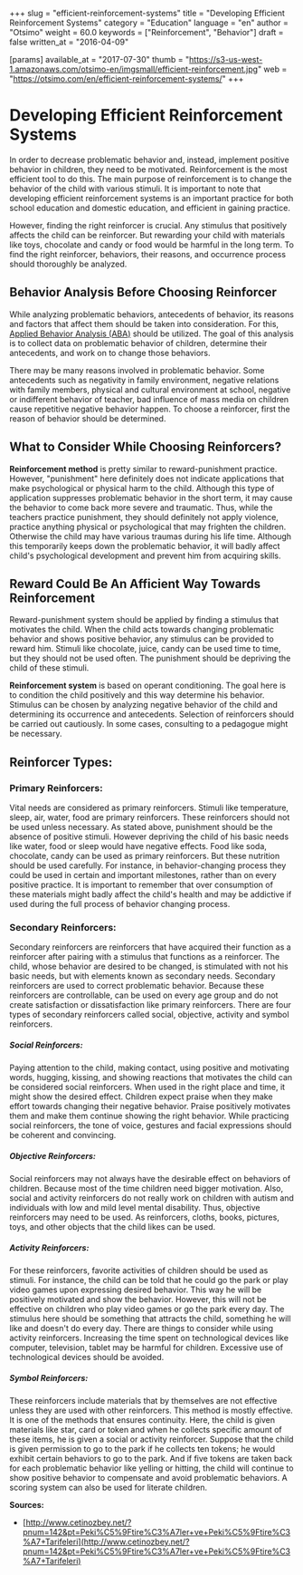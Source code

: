 +++
slug = "efficient-reinforcement-systems"
title = "Developing Efficient Reinforcement Systems"
category = "Education"
language = "en"
author = "Otsimo"
weight = 60.0
keywords = ["Reinforcement", "Behavior"]
draft = false
written_at = "2016-04-09"

[params]
available_at = "2017-07-30"
thumb = "https://s3-us-west-1.amazonaws.com/otsimo-en/imgsmall/efficient-reinforcement.jpg"
web = "https://otsimo.com/en/efficient-reinforcement-systems/"
+++


# Developing Efficient Reinforcement Systems

In order to decrease problematic behavior and, instead, implement positive behavior in children, they need to be motivated. Reinforcement is the most efficient tool to do this. The main purpose of reinforcement is to change the behavior of the child with various stimuli. It is important to note that developing efficient reinforcement systems is an important practice for both school education and domestic education, and efficient in gaining practice.

However, finding the right reinforcer is crucial. Any stimulus that positively affects the child can be reinforcer. But rewarding your child with materials like toys, chocolate and candy or food would be harmful in the long term. To find the right reinforcer, behaviors, their reasons, and occurrence process should thoroughly be analyzed.

## Behavior Analysis Before Choosing Reinforcer

While analyzing problematic behaviors, antecedents of behavior, its reasons and factors that affect them should be taken into consideration. For this, [Applied Behavior Analysis (ABA)](/applied-behavior-analysis-aba-2/) should be utilized. The goal of this analysis is to collect data on problematic behavior of children, determine their antecedents, and work on to change those behaviors.


There may be many reasons involved in problematic behavior. Some antecedents such as negativity in family environment, negative relations with family members, physical and cultural environment at school, negative or indifferent behavior of teacher, bad influence of mass media on children cause repetitive negative behavior happen. To choose a reinforcer, first the reason of behavior should be determined.


## What to Consider While Choosing Reinforcers?

**Reinforcement method** is pretty similar to reward-punishment practice. However, "punishment" here definitely does not indicate applications that make psychological or physical harm to the child. Although this type of application suppresses problematic behavior in the short term, it may cause the behavior to come back more severe and traumatic. Thus, while the teachers practice punishment, they should definitely not apply violence, practice anything physical or psychological that may frighten the children. Otherwise the child may have various traumas during his life time. Although this temporarily keeps down the problematic behavior, it will badly affect child's psychological development and prevent him from acquiring skills.

## Reward Could Be An Afficient Way Towards Reinforcement

Reward-punishment system should be applied by finding a stimulus that motivates the child. When the child acts towards changing problematic behavior and shows positive behavior, any stimulus can be provided to reward him. Stimuli like chocolate, juice, candy can be used time to time, but they should not be used often. The punishment should be depriving the child of these stimuli.

**Reinforcement system** is based on operant conditioning. The goal here is to condition the child positively and this way determine his behavior. Stimulus can be chosen by analyzing negative behavior of the child and determining its occurrence and antecedents. Selection of reinforcers should be carried out cautiously. In some cases, consulting to a pedagogue might be necessary.

## Reinforcer Types:

### Primary Reinforcers:

Vital needs are considered as primary reinforcers. Stimuli like temperature, sleep, air, water, food are primary reinforcers. These reinforcers should not be used unless necessary. As stated above, punishment should be the absence of positive stimuli. However depriving the child of his basic needs like water, food or sleep would have negative effects. Food like soda, chocolate, candy can be used as primary reinforcers. But these nutrition should be used carefully. For instance, in behavior-changing process they could be used in certain and important milestones, rather than on every positive practice. It is important to remember that over consumption of these materials might badly affect the child's health and may be addictive if used during the full process of behavior changing process.

### Secondary Reinforcers:

Secondary reinforcers are reinforcers that have acquired their function as a reinforcer after pairing with a stimulus that functions as a reinforcer. The child, whose behavior are desired to be changed, is stimulated with not his basic needs, but with elements known as secondary needs. Secondary reinforcers are used to correct problematic behavior. Because these reinforcers are controllable, can be used on every age group and do not create satisfaction or dissatisfaction like primary reinforcers. There are four types of secondary reinforcers called social, objective, activity and symbol reinforcers.

##### Social Reinforcers:
Paying attention to the child, making contact, using positive and motivating words, hugging, kissing, and showing reactions that motivates the child can be considered social reinforcers. When used in the right place and time, it might show the desired effect. Children expect praise when they make effort towards changing their negative behavior. Praise positively motivates them and make them continue showing the right behavior. While practicing social reinforcers, the tone of voice, gestures and facial expressions should be coherent and convincing.

##### Objective Reinforcers:
Social reinforcers may not always have the desirable effect on behaviors of children. Because most of the time children need bigger motivation. Also, social and activity reinforcers do not really work on children with autism and individuals with low and mild level mental disability. Thus, objective reinforcers may need to be used. As reinforcers, cloths, books, pictures, toys, and other objects that the child likes can be used.

##### Activity Reinforcers:
For these reinforcers, favorite activities of children should be used as stimuli. For instance, the child can be told that he could go the park or play video games upon expressing desired behavior. This way he will be positively motivated and show the behavior. However, this will not be effective on children who play video games or go the park every day. The stimulus here should be something that attracts the child, something he will like and doesn't do every day. There are things to consider while using activity reinforcers. Increasing the time spent on technological devices like computer, television, tablet may be harmful for children. Excessive use of technological devices should be avoided.

##### Symbol Reinforcers:
These reinforcers include materials that by themselves are not effective unless they are used with other reinforcers. This method is mostly effective. It is one of the methods that ensures continuity. Here, the child is given materials like star, card or token and when he collects specific amount of these items, he is given a social or activity reinforcer. Suppose that the child is given permission to go to the park if he collects ten tokens; he would exhibit certain behaviors to go to the park. And if five tokens are taken back for each problematic behavior like yelling or hitting, the child will continue to show positive behavior to compensate and avoid problematic behaviors. A scoring system can also be used for literate children.

**Sources:**

  * [http://www.cetinozbey.net/?pnum=142&pt=Peki%C5%9Ftire%C3%A7ler+ve+Peki%C5%9Ftire%C3%A7+Tarifeleri](http://www.cetinozbey.net/?pnum=142&pt=Peki%C5%9Ftire%C3%A7ler+ve+Peki%C5%9Ftire%C3%A7+Tarifeleri)
